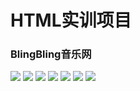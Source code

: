 # HTML实训项目
### BlingBling音乐网
![](https://s1.ax1x.com/2022/03/31/qRrwiF.md.png)
![](https://s1.ax1x.com/2022/03/31/qRsSQs.md.png)
![](https://s1.ax1x.com/2022/03/31/qRs8YD.md.png)
![](https://s1.ax1x.com/2022/03/31/qRsGfe.md.png)
![](https://s1.ax1x.com/2022/03/31/qRs3FO.md.png)
![](https://s1.ax1x.com/2022/03/31/qRsQw6.md.png)
![](https://s1.ax1x.com/2022/03/31/qRslTK.md.png)
